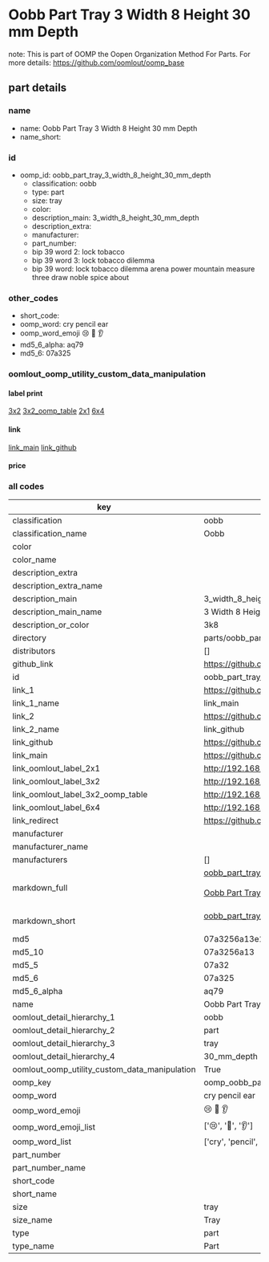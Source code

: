 # Oobb Part Tray 3 Width 8 Height 30 mm Depth  

note: This is part of OOMP the Oopen Organization Method For Parts. For more details: https://github.com/oomlout/oomp_base

##  part details
  







### name
* name: Oobb Part Tray 3 Width 8 Height 30 mm Depth
* name_short: 
### id
* oomp_id: oobb_part_tray_3_width_8_height_30_mm_depth
  * classification: oobb
  * type: part
  * size: tray
  * color: 
  * description_main: 3_width_8_height_30_mm_depth
  * description_extra: 
  * manufacturer: 
  * part_number: 
  * bip 39 word 2: lock tobacco
  * bip 39 word 3: lock tobacco dilemma
  * bip 39 word: lock tobacco dilemma arena power mountain measure three draw noble spice about

### other_codes
* short_code: 
* oomp_word: cry pencil ear
* oomp_word_emoji :cry: :pencil: :ear:
* md5_6_alpha: aq79
* md5_6: 07a325






### oomlout_oomp_utility_custom_data_manipulation
#### label print
[3x2](http://192.168.1.245:1112/?label=oomp%20aq79)
[3x2_oomp_table](http://192.168.1.108:1112/?label=oomp%20aq79)
[2x1](http://192.168.1.242:1112/?label=oomp%20aq79)
[6x4](http://192.168.1.55:1112/?label=oomp%20aq79)    

#### link

[link_main](https://github.com/oomlout/oomlout_oomp_version_1_messy/tree/main/parts/oobb_part_tray_3_width_8_height_30_mm_depth) [link_github](https://github.com/oomlout/oomlout_oomp_version_1_messy/tree/main/parts/oobb_part_tray_3_width_8_height_30_mm_depth)                             

#### price







### all codes 
| key | value |  
| --- | --- |  
| classification | oobb |  
| classification_name | Oobb |  
| color |  |  
| color_name |  |  
| description_extra |  |  
| description_extra_name |  |  
| description_main | 3_width_8_height_30_mm_depth |  
| description_main_name | 3 Width 8 Height 30 mm Depth |  
| description_or_color | 3k8 |  
| directory | parts/oobb_part_tray_3_width_8_height_30_mm_depth |  
| distributors | [] |  
| github_link | https://github.com/oomlout/oomlout_oomp_part_src/tree/main/parts/oobb_part_tray_3_width_8_height_30_mm_depth |  
| id | oobb_part_tray_3_width_8_height_30_mm_depth |  
| link_1 | https://github.com/oomlout/oomlout_oomp_version_1_messy/tree/main/parts/oobb_part_tray_3_width_8_height_30_mm_depth |  
| link_1_name | link_main |  
| link_2 | https://github.com/oomlout/oomlout_oomp_version_1_messy/tree/main/parts/oobb_part_tray_3_width_8_height_30_mm_depth |  
| link_2_name | link_github |  
| link_github | https://github.com/oomlout/oomlout_oomp_version_1_messy/tree/main/parts/oobb_part_tray_3_width_8_height_30_mm_depth |  
| link_main | https://github.com/oomlout/oomlout_oomp_version_1_messy/tree/main/parts/oobb_part_tray_3_width_8_height_30_mm_depth |  
| link_oomlout_label_2x1 | http://192.168.1.242:1112/?label=oomp%20aq79 |  
| link_oomlout_label_3x2 | http://192.168.1.245:1112/?label=oomp%20aq79 |  
| link_oomlout_label_3x2_oomp_table | http://192.168.1.108:1112/?label=oomp%20aq79 |  
| link_oomlout_label_6x4 | http://192.168.1.55:1112/?label=oomp%20aq79 |  
| link_redirect | https://github.com/oomlout/oomlout_oomp_version_1_messy/tree/main/parts/oobb_part_tray_3_width_8_height_30_mm_depth |  
| manufacturer |  |  
| manufacturer_name |  |  
| manufacturers | [] |  
| markdown_full | [oobb_part_tray_3_width_8_height_30_mm_depth](none)<br>[](none)<br>[Oobb Part Tray 3 Width 8 Height 30 Mm Depth](none)<br><br> |  
| markdown_short | [oobb_part_tray_3_width_8_height_30_mm_depth](none)<br><br> |  
| md5 | 07a3256a13e1113e4254a0b67c78cc1b |  
| md5_10 | 07a3256a13 |  
| md5_5 | 07a32 |  
| md5_6 | 07a325 |  
| md5_6_alpha | aq79 |  
| name | Oobb Part Tray 3 Width 8 Height 30 mm Depth |  
| oomlout_detail_hierarchy_1 | oobb |  
| oomlout_detail_hierarchy_2 | part |  
| oomlout_detail_hierarchy_3 | tray |  
| oomlout_detail_hierarchy_4 | 30_mm_depth |  
| oomlout_oomp_utility_custom_data_manipulation | True |  
| oomp_key | oomp_oobb_part_tray_3_width_8_height_30_mm_depth |  
| oomp_word | cry pencil ear |  
| oomp_word_emoji | :cry: :pencil: :ear: |  
| oomp_word_emoji_list | [':cry:', ':pencil:', ':ear:'] |  
| oomp_word_list | ['cry', 'pencil', 'ear'] |  
| part_number |  |  
| part_number_name |  |  
| short_code |  |  
| short_name |  |  
| size | tray |  
| size_name | Tray |  
| type | part |  
| type_name | Part |  

